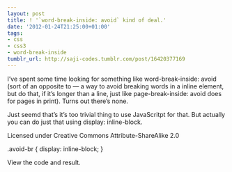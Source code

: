 ```yaml
---
layout: post
title: ! '`word-break-inside: avoid` kind of deal.'
date: '2012-01-24T21:25:00+01:00'
tags:
- css
- css3
- word-break-inside
tumblr_url: http://saji-codes.tumblr.com/post/16420377169
---
```

I’ve spent some time looking for something like word-break-inside: avoid (sort of an opposite to <wbr /> — a way to avoid breaking words in a inline element, but do that, if it’s longer than a line, just like page-break-inside: avoid does for pages in print). Turns out there’s none.

Just seemd that’s it’s too trivial thing to use JavaScritpt for that. But actually you can do just that using display: inline-block.



<p>
    Licensed under
    <span class="avoid-br">Creative Commons Attribute-ShareAlike 2.0</span>
</p>

.avoid-br
{
    display: inline-block;
}

View the code and result.

